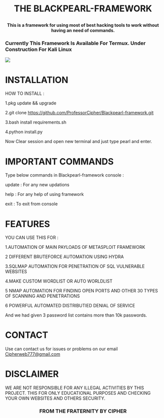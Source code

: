 <H1 align="center">

THE BLACKPEARL-FRAMEWORK 

</H1>
<H4 align="center">This is a framework for using most of best hacking tools to work without having an need of commands.</H4> 

<h3>Currently This Framework Is Available For Termux. Under Construction For Kali Linux</h3> 

<img src="https://github.com/ProfessorCipher/Blackpearl-framework/blob/master/image.jpg">

# INSTALLATION 

HOW TO INSTALL :

1.pkg update && upgrade 

2.git clone https://github.com/ProfessorCipher/Blackpearl-framework.git 

3.bash install requirements.sh

4.python install.py

Now Clear session and open new terminal and just type pearl and enter.

# IMPORTANT COMMANDS

Type below commands in Blackpearl-framework console :

update : For any new updations 

help   : For any help of using framework 

exit   : To exit from console


# FEATURES 

YOU CAN USE THIS FOR :

1.AUTOMATION OF MAIN PAYLOADS OF METASPLOIT FRAMEWORK 

2 DIFFERENT BRUTEFORCE AUTOMATION USING HYDRA 

3.SQLMAP AUTOMATION FOR PENETRATION OF SQL VULNERABLE WEBSITES 

4.MAKE CUSTOM WORDLIST OR AUTO WORLDLIST

5 NMAP AUTOMATION FOR FINDING OPEN PORTS AND OTHER 30 TYPES OF SCANNING AND PENETRATIONS

6 POWERFUL AUTOMATED DISTRIBUTIED DENIAL OF SERVICE 

And we had given 3 password list contains more than 10k passwords. 

# CONTACT 

Use can contact us for issues or problems on our email Cipherweb777@gmail.com 

# DISCLAIMER 

WE ARE NOT RESPONSIBLE FOR ANY ILLEGAL ACTIVITIES BY THIS PROJECT. THIS FOR ONLY EDUCATIONAL PURPOSES AND CHECKING YOUR OWN WEBSITES AND OTHERS SECURITY. 

<H3 align="center"> FROM THE FRATERNITY BY CIPHER </H3>




